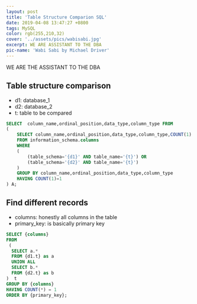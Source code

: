```yaml
---
layout: post
title: 'Table Structure Comparion SQL'
date: 2019-04-08 13:47:27 +0800
tags: MySQL
color: rgb(255,210,32)
cover: '../assets/pics/wabisabi.jpg'
excerpt: WE ARE ASSISTANT TO THE DBA
pic-name: 'Wabi Sabi by Michael Driver'
---
```

WE ARE THE ASSISTANT TO THE DBA

## Table structure comparison
* d1: database_1
* d2: database_2
* t: table to be compared

```sql
SELECT  column_name,ordinal_position,data_type,column_type FROM
(
    SELECT column_name,ordinal_position,data_type,column_type,COUNT(1) rowcount
    FROM information_schema.columns
    WHERE
    (
        (table_schema='{d1}' AND table_name='{t}') OR
        (table_schema='{d2}' AND table_name='{t}')
    )
    GROUP BY column_name,ordinal_position,data_type,column_type
    HAVING COUNT(1)=1
) A;
```

## Find different records
* columns: honestly all columns in the table
* primary_key: is basically primary key

```sql
SELECT {columns}
FROM
 (
  SELECT a.*
  FROM {d1.t} as a
  UNION ALL
  SELECT b.*
  FROM {d2.t} as b
)  t
GROUP BY {columns}
HAVING COUNT(*) = 1
ORDER BY {primary_key};
```